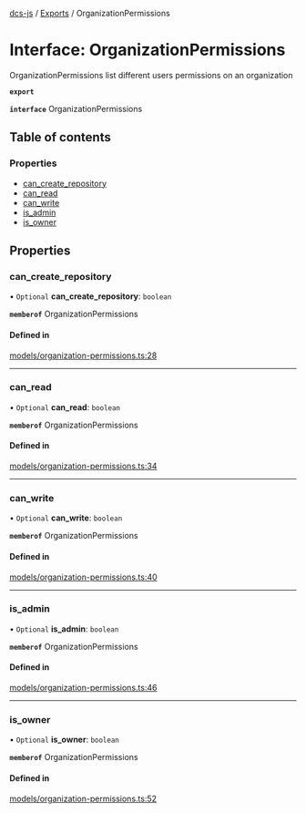 [dcs-js](../README.md) / [Exports](../modules.md) / OrganizationPermissions

# Interface: OrganizationPermissions

OrganizationPermissions list different users permissions on an organization

**`export`**

**`interface`** OrganizationPermissions

## Table of contents

### Properties

- [can\_create\_repository](OrganizationPermissions.md#can_create_repository)
- [can\_read](OrganizationPermissions.md#can_read)
- [can\_write](OrganizationPermissions.md#can_write)
- [is\_admin](OrganizationPermissions.md#is_admin)
- [is\_owner](OrganizationPermissions.md#is_owner)

## Properties

### <a id="can_create_repository" name="can_create_repository"></a> can\_create\_repository

• `Optional` **can\_create\_repository**: `boolean`

**`memberof`** OrganizationPermissions

#### Defined in

[models/organization-permissions.ts:28](https://github.com/unfoldingWord/dcs-js/blob/09d5a5e/models/organization-permissions.ts#L28)

___

### <a id="can_read" name="can_read"></a> can\_read

• `Optional` **can\_read**: `boolean`

**`memberof`** OrganizationPermissions

#### Defined in

[models/organization-permissions.ts:34](https://github.com/unfoldingWord/dcs-js/blob/09d5a5e/models/organization-permissions.ts#L34)

___

### <a id="can_write" name="can_write"></a> can\_write

• `Optional` **can\_write**: `boolean`

**`memberof`** OrganizationPermissions

#### Defined in

[models/organization-permissions.ts:40](https://github.com/unfoldingWord/dcs-js/blob/09d5a5e/models/organization-permissions.ts#L40)

___

### <a id="is_admin" name="is_admin"></a> is\_admin

• `Optional` **is\_admin**: `boolean`

**`memberof`** OrganizationPermissions

#### Defined in

[models/organization-permissions.ts:46](https://github.com/unfoldingWord/dcs-js/blob/09d5a5e/models/organization-permissions.ts#L46)

___

### <a id="is_owner" name="is_owner"></a> is\_owner

• `Optional` **is\_owner**: `boolean`

**`memberof`** OrganizationPermissions

#### Defined in

[models/organization-permissions.ts:52](https://github.com/unfoldingWord/dcs-js/blob/09d5a5e/models/organization-permissions.ts#L52)
